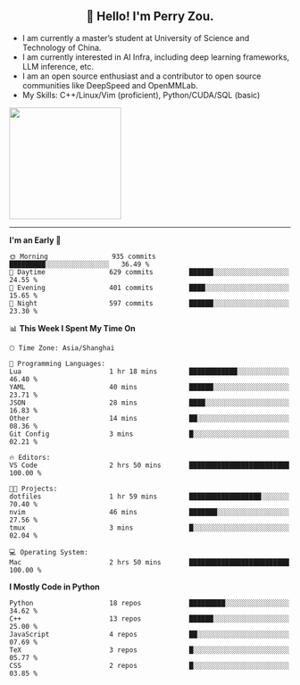 <h2 align="center">👋 Hello! I'm Perry Zou.</h2>

- I am currently a master’s student at University of Science and Technology of China.
- I am currently interested in AI Infra, including deep learning frameworks, LLM inference, etc.
- I am an open source enthusiast and a contributor to open source communities like DeepSpeed and OpenMMLab.
- My Skills: C++/Linux/Vim (proficient), Python/CUDA/SQL (basic)

<img height=200 align="center" src="https://github-readme-stats.vercel.app/api?username=zonepg" />

-------

<!--START_SECTION:waka-->
**I'm an Early 🐤** 

```text
🌞 Morning                935 commits         █████████░░░░░░░░░░░░░░░░   36.49 % 
🌆 Daytime                629 commits         ██████░░░░░░░░░░░░░░░░░░░   24.55 % 
🌃 Evening                401 commits         ████░░░░░░░░░░░░░░░░░░░░░   15.65 % 
🌙 Night                  597 commits         ██████░░░░░░░░░░░░░░░░░░░   23.30 % 
```


📊 **This Week I Spent My Time On** 

```text
🕑︎ Time Zone: Asia/Shanghai

💬 Programming Languages: 
Lua                      1 hr 18 mins        ████████████░░░░░░░░░░░░░   46.40 % 
YAML                     40 mins             ██████░░░░░░░░░░░░░░░░░░░   23.71 % 
JSON                     28 mins             ████░░░░░░░░░░░░░░░░░░░░░   16.83 % 
Other                    14 mins             ██░░░░░░░░░░░░░░░░░░░░░░░   08.36 % 
Git Config               3 mins              █░░░░░░░░░░░░░░░░░░░░░░░░   02.21 % 

🔥 Editors: 
VS Code                  2 hrs 50 mins       █████████████████████████   100.00 % 

🐱‍💻 Projects: 
dotfiles                 1 hr 59 mins        ██████████████████░░░░░░░   70.40 % 
nvim                     46 mins             ███████░░░░░░░░░░░░░░░░░░   27.56 % 
tmux                     3 mins              █░░░░░░░░░░░░░░░░░░░░░░░░   02.04 % 

💻 Operating System: 
Mac                      2 hrs 50 mins       █████████████████████████   100.00 % 
```

**I Mostly Code in Python** 

```text
Python                   18 repos            █████████░░░░░░░░░░░░░░░░   34.62 % 
C++                      13 repos            ██████░░░░░░░░░░░░░░░░░░░   25.00 % 
JavaScript               4 repos             ██░░░░░░░░░░░░░░░░░░░░░░░   07.69 % 
TeX                      3 repos             █░░░░░░░░░░░░░░░░░░░░░░░░   05.77 % 
CSS                      2 repos             █░░░░░░░░░░░░░░░░░░░░░░░░   03.85 % 
```




<!--END_SECTION:waka-->
